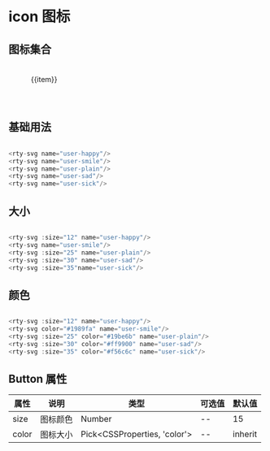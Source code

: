 # icon 图标

## 图标集合

<div class="icon-list">
  <div class="item" @click="copy(item)" v-for="item in svgArr" :key="item">
    <rty-svg :name="item"/>
    <span>{{item}}</span>
  </div>
</div>

## 基础用法

<div class="icon-list-evenly">
  <rty-svg name="user-happy"/>
  <rty-svg name="user-smile"/>
  <rty-svg name="user-plain"/>
  <rty-svg name="user-sad"/>
  <rty-svg name="user-sick"/>
</div>

```js
<rty-svg name="user-happy"/>
<rty-svg name="user-smile"/>
<rty-svg name="user-plain"/>
<rty-svg name="user-sad"/>
<rty-svg name="user-sick"/>
```

## 大小

<div class="icon-list-evenly">
  <rty-svg :size="12" name="user-happy"/>
  <rty-svg name="user-smile"/>
  <rty-svg :size="25" name="user-plain"/>
  <rty-svg :size="30" name="user-sad"/>
  <rty-svg :size="40" name="user-sick"/>
</div>

```js
<rty-svg :size="12" name="user-happy"/>
<rty-svg name="user-smile"/>
<rty-svg :size="25" name="user-plain"/>
<rty-svg :size="30" name="user-sad"/>
<rty-svg :size="35"name="user-sick"/>
```

## 颜色

<div class="icon-list-evenly">
  <rty-svg :size="12" name="user-happy"/>
  <rty-svg color="#1989fa" name="user-smile"/>
  <rty-svg :size="25" color="#19be6b" name="user-plain"/>
  <rty-svg :size="30" color="#ff9900" name="user-sad"/>
  <rty-svg :size="35" color="#f56c6c" name="user-sick"/>
</div>

```js
<rty-svg :size="12" name="user-happy"/>
<rty-svg color="#1989fa" name="user-smile"/>
<rty-svg :size="25" color="#19be6b" name="user-plain"/>
<rty-svg :size="30" color="#ff9900" name="user-sad"/>
<rty-svg :size="35" color="#f56c6c" name="user-sick"/>
```

## Button 属性

| 属性  | 说明     | 类型                         | 可选值 | 默认值  |
| ----- | -------- | ---------------------------- | ------ | ------- |
| size  | 图标颜色 | Number                       | --     | 15      |
| color | 图标大小 | Pick<CSSProperties, 'color'> | --     | inherit |

<script setup>
import { ref, watch } from 'vue'
import { useClipboard } from '@vueuse/core'
import { rtySvg,rtyMessage } from 'rty-ui-plus'
import 'rty-ui-plus/es/style.css'

const modules = import.meta.globEager('../node_modules/rty-ui-plus/src/assets/svg/*.svg')
let svgArr = ref([])
for(const path in modules) {
  let itemArr = path.split('/')
  svgArr.value.push(itemArr[itemArr.length - 1].split('.')[0])
}

console.log(window.matchMedia('prefers-color-scheme: dark').matches)
const { text, copy, copied, isSupported } = useClipboard()
watch(text,(textV) => {
  if(copied){
    rtyMessage({
      message:`icon：${textV} 已复制`
    })
  }
})

</script>

<style lang="scss" scoped>
.icon-list {
  display: flex;
  flex-wrap: wrap;
  justify-content:space-between;
  .item {
    padding:20px 0;
    margin-bottom:20px;
    cursor:pointer;
    display: flex;
    flex-direction: column;
    align-items: center;
    width: 140px;
    text-overflow:ellipsis;
    white-space:nowrap;
    overflow:hidden;
    &:hover {
      background:#f2f6fc
    }
    span {
      padding-top:10px
    }
    /* #2B2B2C */
  }
}
.dark {
  .icon-list {
    svg{
      fill:white
    }
    .item {
      color: white;
      &:hover{
        background:#2B2B2C
      }
    }
  }
}
.icon-list-evenly {
  display:flex;
  justify-content:space-evenly;
  align-items:center
}
</style>

